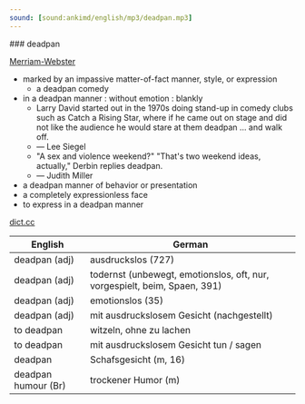 ```yaml
---
sound: [sound:ankimd/english/mp3/deadpan.mp3]
---
```


\### deadpan

[Merriam-Webster](https://www.merriam-webster.com/dictionary/deadpan)

- marked by an impassive matter-of-fact manner, style, or expression
    - a deadpan comedy
- in a deadpan manner : without emotion : blankly
    - Larry David started out in the 1970s doing stand-up in comedy clubs such as Catch a Rising Star, where if he came out on stage and did not like the audience he would stare at them deadpan … and walk off.
    - — Lee Siegel
    - "A sex and violence weekend?" "That's two weekend ideas, actually," Derbin replies deadpan.
    - — Judith Miller
- a deadpan manner of behavior or presentation
- a completely expressionless face
- to express in a deadpan manner

[dict.cc](https://www.dict.cc/deadpan)

| English        | German       |
| -------------- | ------------ |
| deadpan (adj) | ausdruckslos (727) |
| deadpan (adj) | todernst (unbewegt, emotionslos, oft, nur, vorgespielt, beim, Spaen, 391) |
| deadpan (adj) | emotionslos (35) |
| deadpan (adj) | mit ausdruckslosem Gesicht (nachgestellt) |
| to deadpan | witzeln, ohne zu lachen |
| to deadpan | mit ausdruckslosem Gesicht tun / sagen |
| deadpan | Schafsgesicht (m, 16) |
| deadpan humour (Br) | trockener Humor (m) |
